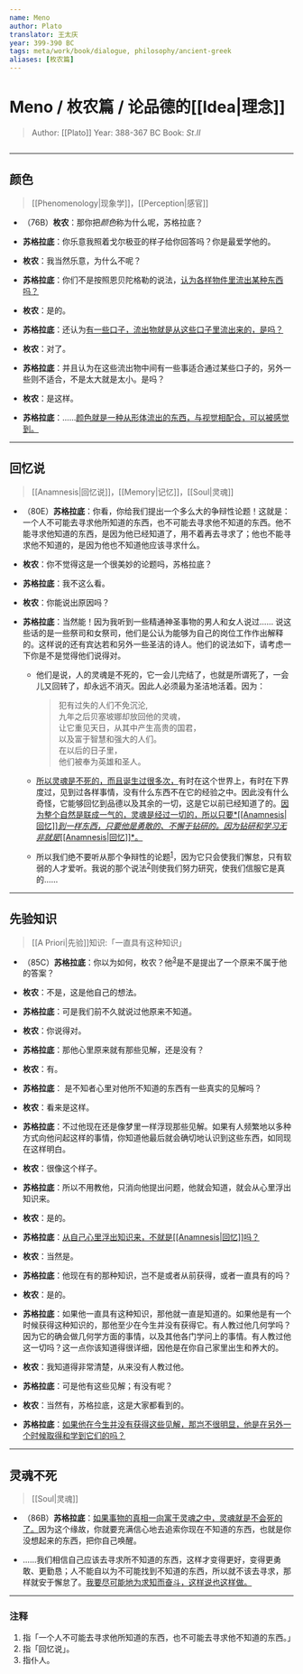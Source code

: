 ```yaml
---
name: Meno
author: Plato
translator: 王太庆
year: 399-390 BC
tags: meta/work/book/dialogue, philosophy/ancient-greek
aliases: [枚农篇]
---
```


# Meno / 枚农篇 / 论品德的[[Idea|理念]]
> Author: [[Plato]]
> Year: 388-367 BC
> Book: $St. II$

```toc
```

---
## 颜色
> [[Phenomenology|现象学]]，[[Perception|感官]]

- （76B）**枚农**：那你把*颜色*称为什么呢，苏格拉底？

- **苏格拉底**：你乐意我照着戈尔极亚的样子给你回答吗？你是最爱学他的。

- **枚农**：我当然乐意，为什么不呢？

- **苏格拉底**：你们不是按照恩贝陀格勒的说法，<u>认为各样物件里流出某种东西吗？</u>

- **枚农**：是的。

- **苏格拉底**：还认为<u>有一些口子，流出物就是从这些口子里流出来的，是吗？</u>

- **枚农**：对了。

- **苏格拉底**：并且认为在这些流出物中间有一些事适合通过某些口子的，另外一些则不适合，不是太大就是太小。是吗？

- **枚农**：是这样。

- **苏格拉底**：……<u>颜色就是一种从形体流出的东西，与视觉相配合，可以被感觉到。</u>

---
## 回忆说
> [[Anamnesis|回忆说]]，[[Memory|记忆]]，[[Soul|灵魂]]

- （80E）**苏格拉底**：你看，你给我们提出一个多么大的争辩性论题！这就是：一个人不可能去寻求他所知道的东西，也不可能去寻求他不知道的东西。他不能寻求他知道的东西，是因为他已经知道了，用不着再去寻求了；他也不能寻求他不知道的，是因为他也不知道他应该寻求什么。

- **枚农**：你不觉得这是一个很美妙的论题吗，苏格拉底？

- **苏格拉底**：我不这么看。

- **枚农**：你能说出原因吗？

- **苏格拉底**：当然能！因为我听到一些精通神圣事物的男人和女人说过…… 说这些话的是一些祭司和女祭司，他们是公认为能够为自己的岗位工作作出解释的。这样说的还有宾达若和另外一些圣洁的诗人。他们的说法如下，请考虑一下你是不是觉得他们说得对。

	- 他们是说，人的灵魂是不死的，它一会儿完结了，也就是所谓死了，一会儿又回转了，却永远不消灭。因此人必须最为圣洁地活着。因为：<blockquote class="quote">犯有过失的人们不免沉沦,<br>九年之后贝塞坡娜却放回他的灵魂，<br>让它重见天日，从其中产生高贵的国君，<br>以及富于智慧和强大的人们。<br>在以后的日子里，<br>他们被奉为英雄和圣人。</blockquote>

	- <u>所以灵魂是不死的，而且诞生过很多次，</u>有时在这个世界上，有时在下界度过，见到过各样事情，没有什么东西不在它的经验之中。因此没有什么奇怪，它能够回忆到品德以及其余的一切，这是它以前已经知道了的。<u>因为整个自然是联成一气的，灵魂是经过一切的，所以只要*[[Anamnesis|回忆]]*到一样东西，只要他是勇敢的、不懈于钻研的。因为钻研和学习无非就是*[[Anamnesis|回忆]]*。</u>

	- 所以我们绝不要听从那个争辩性的论题<sup><a class="internal-link" href="#注释">1</a></sup>，因为它只会使我们懈怠，只有软弱的人才爱听。我说的那个说法<sup><a class="internal-link" href="#注释">2</a></sup>则使我们努力研究，使我们信服它是真的……

---

## 先验知识
>  [[A Priori|先验]]知识:「一直具有这种知识」

- （85C）**苏格拉底**：你以为如何，枚农？他<sup><a class="internal-link" href="#注释">3</a></sup>是不是提出了一个原来不属于他的答案？

- **枚农**：不是，这是他自己的想法。

- **苏格拉底**：可是我们前不久就说过他原来不知道。

- **枚农**：你说得对。

- **苏格拉底**：那他心里原来就有那些见解，还是没有？

- **枚农**：有。

- **苏格拉底**： 是不知者心里对他所不知道的东西有一些真实的见解吗？

- **枚农**：看来是这样。

- **苏格拉底**：不过他现在还是像梦里一样浮现那些见解。如果有人频繁地以多种方式向他问起这样的事情，你知道他最后就会确切地认识到这些东西，如同现在这样明白。

- **枚农**：很像这个样子。

- **苏格拉底**：所以不用教他，只消向他提出问题，他就会知道，就会从心里浮出知识来。

- **枚农**：是的。

- **苏格拉底**：<u>从自己心里浮出知识来，不就是[[Anamnesis|回忆]]吗？</u>

- **枚农**：当然是。

- **苏格拉底**：他现在有的那种知识，岂不是或者从前获得，或者一直具有的吗？

- **枚农**：是的。

- **苏格拉底**：如果他一直具有这种知识，那他就一直是知道的。如果他是有一个时候获得这种知识的，那他至少在今生并没有获得它。有人教过他几何学吗？因为它的确会做几何学方面的事情，以及其他各门学问上的事情。有人教过他这一切吗？这一点你该知道得很详细，因他是在你自己家里出生和养大的。

- **枚农**：我知道得非常清楚，从来没有人教过他。

- **苏格拉底**：可是他有这些见解；有没有呢？

- **枚农**：当然有，苏格拉底，这是大家都看到的。

- **苏格拉底**：<u>如果他在今生并没有获得这些见解，那岂不很明显，他是在另外一个时候取得和学到它们的吗？</u>

---
## 灵魂不死
> [[Soul|灵魂]]

- （86B）**苏格拉底**：<u>如果事物的真相一向寓于灵魂之中，灵魂就是不会死的了。</u>因为这个缘故，你就要充满信心地去追索你现在不知道的东西，也就是你没想起来的东西，把你自己唤醒。

- ……我们相信自己应该去寻求所不知道的东西，这样才变得更好，变得更勇敢、更勤恳；人不能自以为不可能找到不知道的东西，所以就不该去寻求，那样就安于懈怠了。<u>我要尽可能地为求知而奋斗，这样说也这样做。</u>

---
### 注释
1. 指「一个人不可能去寻求他所知道的东西，也不可能去寻求他不知道的东西。」
2. 指「回忆说」。
3. 指仆人。


